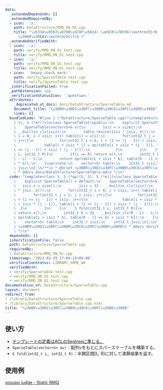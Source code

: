 ```yaml
---
data:
  _extendedDependsOn: []
  _extendedRequiredBy:
  - icon: ':x:'
    path: DataStructure/RMQ_ON_O1.cpp
    title: "\u533A\u9593\u6700\u5C0F\u5024( \u69CB\u7BC9$\\mathrm{O}(N)$\u30FB\u30AF\
      \u30A8\u30EA$\\mathrm{O}(1)$ )"
  _extendedVerifiedWith:
  - icon: ':x:'
    path: verify/RMQ_ON_O1.test.cpp
    title: verify/RMQ_ON_O1.test.cpp
  - icon: ':x:'
    path: verify/RMQ_ON_O1.test.cpp
    title: verify/RMQ_ON_O1.test.cpp
  - icon: ':heavy_check_mark:'
    path: verify/SparseTable.test.cpp
    title: verify/SparseTable.test.cpp
  _isVerificationFailed: true
  _pathExtension: cpp
  _verificationStatusIcon: ':question:'
  attributes:
    _deprecated_at_docs: docs/DataStructure/SparseTable.md
    document_title: "\u30B9\u30D1\u30FC\u30B9\u30C6\u30FC\u30D6\u30EB"
    links: []
  bundledCode: "#line 1 \"DataStructure/SparseTable.cpp\"\ntemplate<class S, S (*op)(S,\
    \ S), S (*e)()>\nclass SparseTable{\npublic:\n    explicit SparseTable() = default;\n\
    \    SparseTable(vector<S>& v){\n        isiz = v.size();\n        jsiz = 32 -\
    \ __builtin_clz(isiz);\n        table.resize(isiz * jsiz, e());\n        for(int32_t\
    \ i = 0; i < isiz; i++) table[i] = v[i];\n        for(int32_t j = 1; j < jsiz;\
    \ j++){\n            for(int32_t i = 0; i + (1 << (j - 1)) < isiz; i++){\n   \
    \             table[i + isiz * j] = op(table[i + isiz * (j - 1)], table[i + (1\
    \ << (j - 1)) + isiz * (j - 1)]);\n            }\n        }\n    }\n    S fold(int32_t\
    \ L, int32_t R){\n        if(L == R) return e();\n        int32_t b = 32 - __builtin_clz(R\
    \ - L) - 1;\n        return op(table[L + isiz * b], table[R - (1 << b) + isiz\
    \ * b]);\n    }\nprivate:\n    vector<S> table;\n    int32_t isiz;\n    int32_t\
    \ jsiz;\n};\n/**\n * @brief \u30B9\u30D1\u30FC\u30B9\u30C6\u30FC\u30D6\u30EB\n\
    \ * @docs docs/DataStructure/SparseTable.md\n */\n"
  code: "template<class S, S (*op)(S, S), S (*e)()>\nclass SparseTable{\npublic:\n\
    \    explicit SparseTable() = default;\n    SparseTable(vector<S>& v){\n     \
    \   isiz = v.size();\n        jsiz = 32 - __builtin_clz(isiz);\n        table.resize(isiz\
    \ * jsiz, e());\n        for(int32_t i = 0; i < isiz; i++) table[i] = v[i];\n\
    \        for(int32_t j = 1; j < jsiz; j++){\n            for(int32_t i = 0; i\
    \ + (1 << (j - 1)) < isiz; i++){\n                table[i + isiz * j] = op(table[i\
    \ + isiz * (j - 1)], table[i + (1 << (j - 1)) + isiz * (j - 1)]);\n          \
    \  }\n        }\n    }\n    S fold(int32_t L, int32_t R){\n        if(L == R)\
    \ return e();\n        int32_t b = 32 - __builtin_clz(R - L) - 1;\n        return\
    \ op(table[L + isiz * b], table[R - (1 << b) + isiz * b]);\n    }\nprivate:\n\
    \    vector<S> table;\n    int32_t isiz;\n    int32_t jsiz;\n};\n/**\n * @brief\
    \ \u30B9\u30D1\u30FC\u30B9\u30C6\u30FC\u30D6\u30EB\n * @docs docs/DataStructure/SparseTable.md\n\
    \ */\n"
  dependsOn: []
  isVerificationFile: false
  path: DataStructure/SparseTable.cpp
  requiredBy:
  - DataStructure/RMQ_ON_O1.cpp
  timestamp: '2022-03-29 17:04:29+09:00'
  verificationStatus: LIBRARY_SOME_WA
  verifiedWith:
  - verify/SparseTable.test.cpp
  - verify/RMQ_ON_O1.test.cpp
  - verify/RMQ_ON_O1.test.cpp
documentation_of: DataStructure/SparseTable.cpp
layout: document
redirect_from:
- /library/DataStructure/SparseTable.cpp
- /library/DataStructure/SparseTable.cpp.html
title: "\u30B9\u30D1\u30FC\u30B9\u30C6\u30FC\u30D6\u30EB"
---
```

## 使い方  
- <a href="https://atcoder.github.io/ac-library/production/document_ja/segtree.html" target="_blank">テンプレートの定義はACLのSegtreeに準じる。</a>  
- `SparseTable(vector<S> &v)`：配列vをもとにスパーステーブルを構築する。  
- `S fold(int32_t L, int32_t R)`：半開区間\[L, R)に対して演算結果を返す。  

## 使用例
<a href="https://judge.yosupo.jp/submission/82979" target="_blank">yosupo judge - Static RMQ</a>
